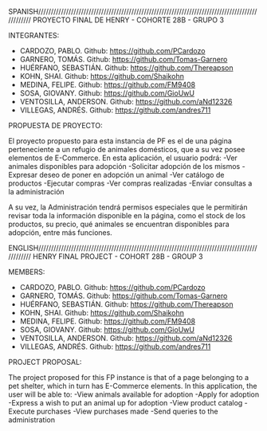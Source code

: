 SPANISH////////////////////////////////////////////////////////////////////////////////////////////////
PROYECTO FINAL DE HENRY - COHORTE 28B - GRUPO 3

INTEGRANTES:

- CARDOZO, PABLO. Github: https://github.com/PCardozo
- GARNERO, TOMÁS. Github: https://github.com/Tomas-Garnero
- HUÉRFANO, SEBASTIÁN. Github: https://github.com/Thereapson
- KOHN, SHAI. Github: https://github.com/Shaikohn
- MEDINA, FELIPE. Github: https://github.com/FM9408
- SOSA, GIOVANY. Github: https://github.com/GioUwU
- VENTOSILLA, ANDERSON. Github: https://github.com/aNd12326
- VILLEGAS, ANDRÉS. Github: https://github.com/andres711

PROPUESTA DE PROYECTO:

El proyecto propuesto para esta instancia de PF es el de una página perteneciente a un refugio de animales domésticos, que a su vez posee elementos de E-Commerce.
En esta aplicación, el usuario podrá:
-Ver animales disponibles para adopción
-Solicitar adopción de los mismos
-Expresar deseo de poner en adopción un animal
-Ver catálogo de productos
-Ejecutar compras
-Ver compras realizadas
-Enviar consultas a la administración

A su vez, la Administración tendrá permisos especiales que le permitirán revisar toda la información disponible en la página, como el stock de los productos, su precio, qué animales se encuentran disponibles para adopción, entre más funciones.


ENGLISH////////////////////////////////////////////////////////////////////////////////////////////////
HENRY FINAL PROJECT - COHORT 28B - GROUP 3

MEMBERS:

- CARDOZO, PABLO. Github: https://github.com/PCardozo
- GARNERO, TOMÁS. Github: https://github.com/Tomas-Garnero
- HUÉRFANO, SEBASTIÁN. Github: https://github.com/Thereapson
- KOHN, SHAI. Github: https://github.com/Shaikohn
- MEDINA, FELIPE. Github: https://github.com/FM9408
- SOSA, GIOVANY. Github: https://github.com/GioUwU
- VENTOSILLA, ANDERSON. Github: https://github.com/aNd12326
- VILLEGAS, ANDRÉS. Github: https://github.com/andres711

PROJECT PROPOSAL:

The project proposed for this FP instance is that of a page belonging to a pet shelter, which in turn has E-Commerce elements.
In this application, the user will be able to:
-View animals available for adoption
-Apply for adoption
-Express a wish to put an animal up for adoption
-View product catalog
-Execute purchases
-View purchases made
-Send queries to the administration